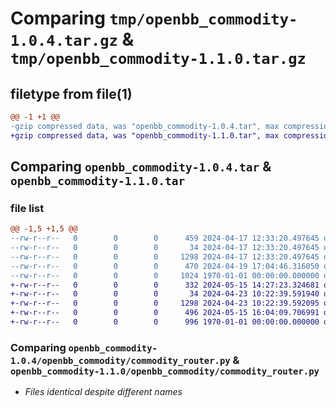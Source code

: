 # Comparing `tmp/openbb_commodity-1.0.4.tar.gz` & `tmp/openbb_commodity-1.1.0.tar.gz`

## filetype from file(1)

```diff
@@ -1 +1 @@
-gzip compressed data, was "openbb_commodity-1.0.4.tar", max compression
+gzip compressed data, was "openbb_commodity-1.1.0.tar", max compression
```

## Comparing `openbb_commodity-1.0.4.tar` & `openbb_commodity-1.1.0.tar`

### file list

```diff
@@ -1,5 +1,5 @@
--rw-r--r--   0        0        0      459 2024-04-17 12:33:20.497645 openbb_commodity-1.0.4/README.md
--rw-r--r--   0        0        0       34 2024-04-17 12:33:20.497645 openbb_commodity-1.0.4/openbb_commodity/__init__.py
--rw-r--r--   0        0        0     1298 2024-04-17 12:33:20.497645 openbb_commodity-1.0.4/openbb_commodity/commodity_router.py
--rw-r--r--   0        0        0      470 2024-04-19 17:04:46.316050 openbb_commodity-1.0.4/pyproject.toml
--rw-r--r--   0        0        0     1024 1970-01-01 00:00:00.000000 openbb_commodity-1.0.4/PKG-INFO
+-rw-r--r--   0        0        0      332 2024-05-15 14:27:23.324681 openbb_commodity-1.1.0/README.md
+-rw-r--r--   0        0        0       34 2024-04-23 10:22:39.591940 openbb_commodity-1.1.0/openbb_commodity/__init__.py
+-rw-r--r--   0        0        0     1298 2024-04-23 10:22:39.592095 openbb_commodity-1.1.0/openbb_commodity/commodity_router.py
+-rw-r--r--   0        0        0      496 2024-05-15 16:04:09.706991 openbb_commodity-1.1.0/pyproject.toml
+-rw-r--r--   0        0        0      996 1970-01-01 00:00:00.000000 openbb_commodity-1.1.0/PKG-INFO
```

### Comparing `openbb_commodity-1.0.4/openbb_commodity/commodity_router.py` & `openbb_commodity-1.1.0/openbb_commodity/commodity_router.py`

 * *Files identical despite different names*

